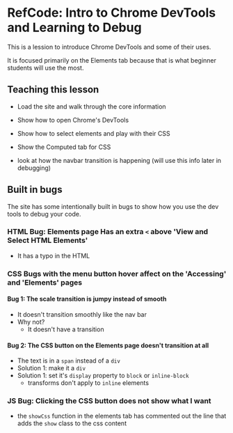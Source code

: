 # RefCode: Intro to Chrome DevTools and Learning to Debug
This is a lession to introduce Chrome DevTools and some of their uses.

It is focused primarily on the Elements tab because that is what beginner students will use the most.

## Teaching this lesson
- Load the site and walk through the core information
- Show how to open Chrome's DevTools
- Show how to select elements and play with their CSS
- Show the Computed tab for CSS

- look at how the navbar transition is happening (will use this info later in debugging)

## Built in bugs
The site has some intentionally built in bugs to show how you use the dev tools to debug your code.

### HTML Bug: Elements page Has an extra `<` above 'View and Select HTML Elements'
- It has a typo in the HTML

### CSS Bugs with the menu button hover affect on the 'Accessing' and 'Elements' pages
#### Bug 1: The scale transition is jumpy instead of smooth
- It doesn't transition smoothly like the nav bar
- Why not?
	- It doesn't have a transition 

#### Bug 2: The CSS button on the Elements page doesn't transition at all
- The text is in a `span` instead of a `div`
- Solution 1: make it a `div`
- Solution 1: set it's `display` property to `block` or `inline-block`
	- transforms don't apply to `inline` elements

### JS Bug: Clicking the CSS button does not show what I want
- the `showCss` function in the elements tab has commented out the line that adds the `show` class to the css content